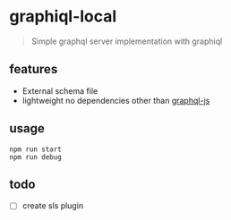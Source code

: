 # graphiql-local

> Simple graphql server implementation with graphiql


## features

- External schema file
- lightweight no dependencies other than [graphql-js](https://github.com/graphql/graphql-js)


## usage

```
npm run start
npm run debug
```

## todo

- [ ] create sls plugin
